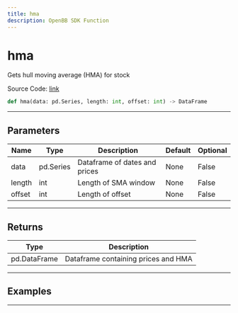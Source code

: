 ```yaml
---
title: hma
description: OpenBB SDK Function
---
```


# hma

Gets hull moving average (HMA) for stock

Source Code: [link](https://github.com/OpenBB-finance/OpenBBTerminal/tree/main/openbb_terminal/common/technical_analysis/overlap_model.py#L91)

```python
def hma(data: pd.Series, length: int, offset: int) -> DataFrame
```
---

## Parameters

| Name | Type | Description | Default | Optional |
| ---- | ---- | ----------- | ------- | -------- |
| data | pd.Series | Dataframe of dates and prices | None | False |
| length | int | Length of SMA window | None | False |
| offset | int | Length of offset | None | False |

---

## Returns

| Type | Description |
| ---- | ----------- |
| pd.DataFrame | Dataframe containing prices and HMA |

---

## Examples

---

